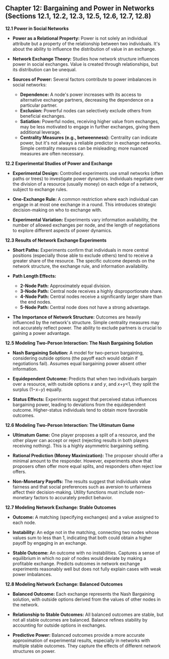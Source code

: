## Chapter 12: Bargaining and Power in Networks (Sections 12.1, 12.2, 12.3, 12.5, 12.6, 12.7, 12.8)

**12.1 Power in Social Networks**

- **Power as a Relational Property:** Power is not solely an individual attribute but a property of the relationship between two individuals. It's about the ability to influence the distribution of value in an exchange.

- **Network Exchange Theory:** Studies how network structure influences power in social exchanges. Value is created through relationships, but its distribution can be unequal.

- **Sources of Power:** Several factors contribute to power imbalances in social networks:
  - **Dependence:** A node's power increases with its access to alternative exchange partners, decreasing the dependence on a particular partner.
  - **Exclusion:** Powerful nodes can selectively exclude others from beneficial exchanges.
  - **Satiation:** Powerful nodes, receiving higher value from exchanges, may be less motivated to engage in further exchanges, giving them additional leverage.
  - **Centrality Measures (e.g., betweenness):** Centrality can indicate power, but it's not always a reliable predictor in exchange networks. Simple centrality measures can be misleading; more nuanced measures are often necessary.

**12.2 Experimental Studies of Power and Exchange**

- **Experimental Design:** Controlled experiments use small networks (often paths or trees) to investigate power dynamics. Individuals negotiate over the division of a resource (usually money) on each edge of a network, subject to exchange rules.

- **One-Exchange Rule:** A common restriction where each individual can engage in at most one exchange in a round. This introduces strategic decision-making on who to exchange with.

- **Experimental Variation:** Experiments vary information availability, the number of allowed exchanges per node, and the length of negotiations to explore different aspects of power dynamics.

**12.3 Results of Network Exchange Experiments**

- **Short Paths:** Experiments confirm that individuals in more central positions (especially those able to exclude others) tend to receive a greater share of the resource. The specific outcome depends on the network structure, the exchange rule, and information availability.

- **Path Length Effects:**

  - **2-Node Path:** Approximately equal division.
  - **3-Node Path:** Central node receives a highly disproportionate share.
  - **4-Node Path:** Central nodes receive a significantly larger share than the end nodes.
  - **5-Node Path:** Central node does not have a strong advantage.

- **The Importance of Network Structure:** Outcomes are heavily influenced by the network's structure. Simple centrality measures may not accurately reflect power. The ability to exclude partners is crucial to gaining a power advantage.

**12.5 Modeling Two-Person Interaction: The Nash Bargaining Solution**

- **Nash Bargaining Solution:** A model for two-person bargaining, considering outside options (the payoff each would obtain if negotiations fail). Assumes equal bargaining power absent other information.

- **Equidependent Outcome:** Predicts that when two individuals bargain over a resource, with outside options _x_ and _y_, and _x_+_y_<1, they split the surplus (1−*x*−*y*) equally.

- **Status Effects:** Experiments suggest that perceived status influences bargaining power, leading to deviations from the equidependent outcome. Higher-status individuals tend to obtain more favorable outcomes.

**12.6 Modeling Two-Person Interaction: The Ultimatum Game**

- **Ultimatum Game:** One player proposes a split of a resource, and the other player can accept or reject (rejecting results in both players receiving nothing). This is a highly asymmetric bargaining setting.

- **Rational Prediction (Money Maximization):** The proposer should offer a minimal amount to the responder. However, experiments show that proposers often offer more equal splits, and responders often reject low offers.

- **Non-Monetary Payoffs:** The results suggest that individuals value fairness and that social preferences such as aversion to unfairness affect their decision-making. Utility functions must include non-monetary factors to accurately predict behavior.

**12.7 Modeling Network Exchange: Stable Outcomes**

- **Outcome:** A matching (specifying exchanges) and a value assigned to each node.

- **Instability:** An edge not in the matching, connecting two nodes whose values sum to less than 1, indicating that both could obtain a higher payoff by engaging in an exchange.

- **Stable Outcome:** An outcome with no instabilities. Captures a sense of equilibrium in which no pair of nodes would deviate by making a profitable exchange. Predicts outcomes in network exchange experiments reasonably well but does not fully explain cases with weak power imbalances.

**12.8 Modeling Network Exchange: Balanced Outcomes**

- **Balanced Outcome:** Each exchange represents the Nash Bargaining solution, with outside options derived from the values of other nodes in the network.

- **Relationship to Stable Outcomes:** All balanced outcomes are stable, but not all stable outcomes are balanced. Balance refines stability by accounting for outside options in exchanges.

- **Predictive Power:** Balanced outcomes provide a more accurate approximation of experimental results, especially in networks with multiple stable outcomes. They capture the effects of different network structures on power.

